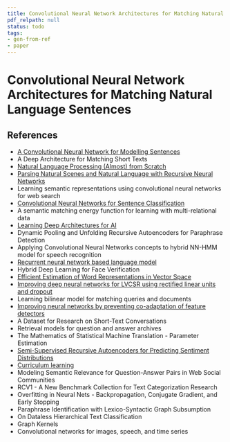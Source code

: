 ```yaml
---
title: Convolutional Neural Network Architectures for Matching Natural Language Sentences
pdf_relpath: null
status: todo
tags:
- gen-from-ref
- paper
---
```


# Convolutional Neural Network Architectures for Matching Natural Language Sentences

## References

- [A Convolutional Neural Network for Modelling Sentences](./a-convolutional-neural-network-for-modelling-sentences.md)
- A Deep Architecture for Matching Short Texts
- [Natural Language Processing (Almost) from Scratch](./natural-language-processing-almost-from-scratch.md)
- [Parsing Natural Scenes and Natural Language with Recursive Neural Networks](./parsing-natural-scenes-and-natural-language-with-recursive-neural-networks.md)
- Learning semantic representations using convolutional neural networks for web search
- [Convolutional Neural Networks for Sentence Classification](./convolutional-neural-networks-for-sentence-classification.md)
- A semantic matching energy function for learning with multi-relational data
- [Learning Deep Architectures for AI](./learning-deep-architectures-for-ai.md)
- Dynamic Pooling and Unfolding Recursive Autoencoders for Paraphrase Detection
- Applying Convolutional Neural Networks concepts to hybrid NN-HMM model for speech recognition
- [Recurrent neural network based language model](./recurrent-neural-network-based-language-model.md)
- Hybrid Deep Learning for Face Verification
- [Efficient Estimation of Word Representations in Vector Space](./efficient-estimation-of-word-representations-in-vector-space.md)
- [Improving deep neural networks for LVCSR using rectified linear units and dropout](./improving-deep-neural-networks-for-lvcsr-using-rectified-linear-units-and-dropout.md)
- Learning bilinear model for matching queries and documents
- [Improving neural networks by preventing co-adaptation of feature detectors](./improving-neural-networks-by-preventing-co-adaptation-of-feature-detectors.md)
- A Dataset for Research on Short-Text Conversations
- Retrieval models for question and answer archives
- The Mathematics of Statistical Machine Translation - Parameter Estimation
- [Semi-Supervised Recursive Autoencoders for Predicting Sentiment Distributions](./semi-supervised-recursive-autoencoders-for-predicting-sentiment-distributions.md)
- [Curriculum learning](./curriculum-learning.md)
- Modeling Semantic Relevance for Question-Answer Pairs in Web Social Communities
- RCV1 - A New Benchmark Collection for Text Categorization Research
- Overfitting in Neural Nets - Backpropagation, Conjugate Gradient, and Early Stopping
- Paraphrase Identification with Lexico-Syntactic Graph Subsumption
- On Dataless Hierarchical Text Classification
- Graph Kernels
- Convolutional networks for images, speech, and time series
